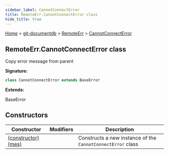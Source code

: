 ```yaml
---
sidebar_label: CannotConnectError
title: RemoteErr.CannotConnectError class
hide_title: true
---
```


[Home](./index.md) &gt; [git-documentdb](./git-documentdb.md) &gt; [RemoteErr](./git-documentdb.remoteerr.md) &gt; [CannotConnectError](./git-documentdb.remoteerr.cannotconnecterror.md)

## RemoteErr.CannotConnectError class

Copy error message from parent

<b>Signature:</b>

```typescript
class CannotConnectError extends BaseError 
```
<b>Extends:</b>

BaseError

## Constructors

|  Constructor | Modifiers | Description |
|  --- | --- | --- |
|  [(constructor)(mes)](./git-documentdb.remoteerr.cannotconnecterror._constructor_.md) |  | Constructs a new instance of the <code>CannotConnectError</code> class |

